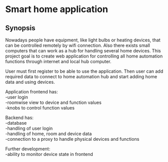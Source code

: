<h1>Smart home application</h1>

<h2>Synopsis</h2>

Nowadays people have equipment, like light bulbs or heating devices, that can be controlled remotely by wifi connection. Also there exists small computers that can work as a hub for handling several home devices. This project goal is to create web application for controlling all home automation functions through internet and local hub computer. 

User must first register to be able to use the application. Then user can add required data to connect to home automation hub and start adding home data and using devices.

Application frontend has:</br>
-user login</br>
-roomwise view to device and function values</br>
-knobs to control function values</br>

Backend has:</br>
-database</br>
-handling of user login</br>
-handling of home, room and device data</br>
-connection to a proxy to handle physical devices and functions</br>

Further development: </br>
-ability to monitor device state in frontend
